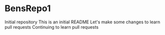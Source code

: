 # BensRepo1
Initial repository 
This is an initial README
Let's make some changes to learn pull requests
Continuing to learn pull requests
